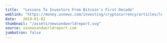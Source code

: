 ```yaml
---
title:  "Lessons To Investors From Bitcoin's First Decade"
weblink: "https://money.usnews.com/investing/cryptocurrency/articles/lessons-to-investors-from-bitcoins-first-decade"
date:   2019-01-02
thumbnail: "/assets/newsandworldreport.svg"
source: usnewsandworldreport.com
jumbotron: false
---
```

